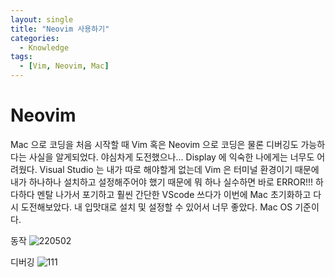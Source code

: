 ```yaml
---
layout: single
title: "Neovim 사용하기"
categories:
  - Knowledge
tags:
  - [Vim, Neovim, Mac]
---
```

# Neovim
Mac 으로 코딩을 처음 시작할 때 Vim 혹은 Neovim 으로 코딩은 물론 디버깅도 가능하다는 사실을 알게되었다.
야심차게 도전했으나... Display 에 익숙한 나에게는 너무도 어려웠다.
Visual Studio 는 내가 따로 해야할게 없는데 Vim 은 터미널 환경이기 때문에 내가 하나하나 설치하고 설정해주어야 했기 때문에
뭐 하나 실수하면 바로 ERROR!!!
하다하다 멘탈 나가서 포기하고 훨씬 간단한 VScode 쓰다가 이번에 Mac 초기화하고 다시 도전해보았다.
내 입맛대로 설치 및 설정할 수 있어서 너무 좋았다.
Mac OS 기준이다.

동작
![220502](https://user-images.githubusercontent.com/87271529/166154917-00d1aa45-2b67-4aad-b3f3-2b2f49b9fe31.gif)

디버깅
![111](https://user-images.githubusercontent.com/87271529/166236076-3b5c3be5-4d37-4de4-a531-9443189f0e80.gif)

